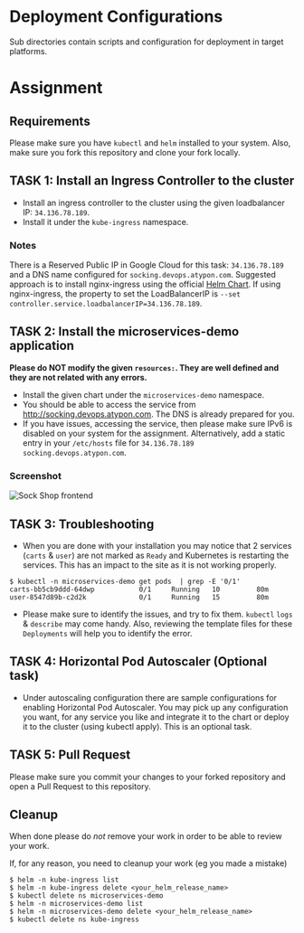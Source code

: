 # Deployment Configurations

Sub directories contain scripts and configuration for deployment in target platforms. 

# Assignment

## Requirements

Please make sure you have `kubectl` and `helm` installed to your system.
Also, make sure you fork this repository and clone your fork locally.


## TASK 1: Install an Ingress Controller to the cluster

* Install an ingress controller to the cluster using the given loadbalancer IP: `34.136.78.189`.
* Install it under the `kube-ingress` namespace.

### Notes

There is a Reserved Public IP in Google Cloud for this task: `34.136.78.189` and a DNS name configured for `socking.devops.atypon.com`.
Suggested approach is to install nginx-ingress using the official [Helm Chart](https://docs.nginx.com/nginx-ingress-controller/installation/installation-with-helm/). If using nginx-ingress, the property to set the LoadBalancerIP is `--set controller.service.loadbalancerIP=34.136.78.189`.

## TASK 2: Install the microservices-demo application

**Please do NOT modify the given `resources:`. They are well defined and they are not related with any errors.**

* Install the given chart under the `microservices-demo` namespace.
* You should be able to access the service from http://socking.devops.atypon.com. The DNS is already prepared for you.
* If you have issues, accessing the service, then please make sure IPv6 is disabled on your system for the assignment. Alternatively, add a static entry in your `/etc/hosts` file for `34.136.78.189 socking.devops.atypon.com`.

### Screenshot
![Sock Shop frontend](https://github.com/microservices-demo/microservices-demo.github.io/raw/master/assets/sockshop-frontend.png)

## TASK 3: Troubleshooting

* When you are done with your installation you may notice that 2 services (`carts` & `user`) are not marked as `Ready` and Kubernetes is restarting the services. This has an impact to the site as it is not working properly.
```
$ kubectl -n microservices-demo get pods  | grep -E '0/1'
carts-bb5cb9ddd-64dwp           0/1     Running   10         80m
user-8547d89b-c2d2k             0/1     Running   15         80m
```

* Please make sure to identify the issues, and try to fix them. `kubectl` `logs` & `describe` may come handy. Also, reviewing the template files for these `Deployments` will help you to identify the error.

## TASK 4: Horizontal Pod Autoscaler (Optional task)

* Under autoscaling configuration there are sample configurations for enabling Horizontal Pod Autoscaler. You may pick up any configuration you want, for any service you like and integrate it to the chart or deploy it to the cluster (using kubectl apply). This is an optional task.

## TASK 5: Pull Request

Please make sure you commit your changes to your forked repository and open a Pull Request to this repository.


## Cleanup

When done please do *not* remove your work in order to be able to review your work.

If, for any reason, you need to cleanup your work (eg you made a mistake)
```
$ helm -n kube-ingress list
$ helm -n kube-ingress delete <your_helm_release_name>
$ kubectl delete ns microservices-demo
$ helm -n microservices-demo list
$ helm -n microservices-demo delete <your_helm_release_name>
$ kubectl delete ns kube-ingress
```
